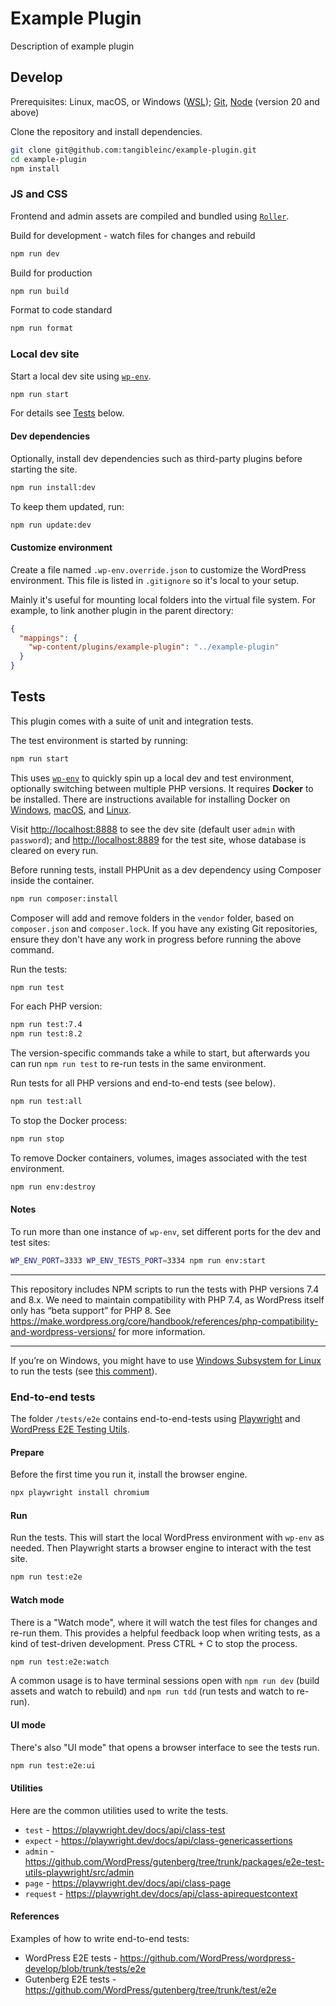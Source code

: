 # Example Plugin

Description of example plugin

## Develop

Prerequisites: Linux, macOS, or Windows ([WSL](https://learn.microsoft.com/en-us/windows/wsl/about)); [Git](https://git-scm.com/), [Node](https://nodejs.org/en/) (version 20 and above)

Clone the repository and install dependencies.

```sh
git clone git@github.com:tangibleinc/example-plugin.git
cd example-plugin
npm install
```

### JS and CSS

Frontend and admin assets are compiled and bundled using [`Roller`](https://github.com/tangibleinc/roller).

Build for development - watch files for changes and rebuild

```sh
npm run dev
```

Build for production

```sh
npm run build
```

Format to code standard

```sh
npm run format
```

### Local dev site

Start a local dev site using [`wp-env`](https://github.com/WordPress/playground-tools/blob/trunk/packages/wp-now/README.md).

```sh
npm run start
```

For details see [Tests](#tests) below.

#### Dev dependencies

Optionally, install dev dependencies such as third-party plugins before starting the site.

```sh
npm run install:dev
```

To keep them updated, run:

```sh
npm run update:dev
```

#### Customize environment

Create a file named `.wp-env.override.json` to customize the WordPress environment. This file is listed in `.gitignore` so it's local to your setup.

Mainly it's useful for mounting local folders into the virtual file system. For example, to link another plugin in the parent directory:

```json
{
  "mappings": {
    "wp-content/plugins/example-plugin": "../example-plugin"
  }
}
```

## Tests

This plugin comes with a suite of unit and integration tests.

The test environment is started by running:

```sh
npm run start
```

This uses [`wp-env`](https://developer.wordpress.org/block-editor/reference-guides/packages/packages-env/) to quickly spin up a local dev and test environment, optionally switching between multiple PHP versions. It requires **Docker** to be installed. There are instructions available for installing Docker on [Windows](https://docs.docker.com/desktop/install/windows-install/), [macOS](https://docs.docker.com/desktop/install/mac-install/), and [Linux](https://docs.docker.com/desktop/install/linux-install/).

Visit [http://localhost:8888](http://localhost:8888) to see the dev site (default user `admin` with `password`); and [http://localhost:8889](http://localhost:8880) for the test site, whose database is cleared on every run.

Before running tests, install PHPUnit as a dev dependency using Composer inside the container.

```sh
npm run composer:install
```

Composer will add and remove folders in the `vendor` folder, based on `composer.json` and `composer.lock`. If you have any existing Git repositories, ensure they don't have any work in progress before running the above command.

Run the tests:

```sh
npm run test
```

For each PHP version:

```sh
npm run test:7.4
npm run test:8.2
```

The version-specific commands take a while to start, but afterwards you can run `npm run test` to re-run tests in the same environment.

Run tests for all PHP versions and end-to-end tests (see below).

```sh
npm run test:all
```

To stop the Docker process:

```sh
npm run stop
```

To remove Docker containers, volumes, images associated with the test environment.

```sh
npm run env:destroy
```

#### Notes

To run more than one instance of `wp-env`, set different ports for the dev and test sites:

```sh
WP_ENV_PORT=3333 WP_ENV_TESTS_PORT=3334 npm run env:start
```

---

This repository includes NPM scripts to run the tests with PHP versions 7.4 and 8.x. We need to maintain compatibility with PHP 7.4, as WordPress itself only has “beta support” for PHP 8. See https://make.wordpress.org/core/handbook/references/php-compatibility-and-wordpress-versions/ for more information.

---

If you’re on Windows, you might have to use [Windows Subsystem for Linux](https://learn.microsoft.com/en-us/windows/wsl/install) to run the tests (see [this comment](https://bitbucket.org/tangibleinc/tangible-fields-module/pull-requests/30#comment-389568162)).

### End-to-end tests

The folder `/tests/e2e` contains end-to-end-tests using [Playwright](https://playwright.dev/docs/intro) and [WordPress E2E Testing Utils](https://developer.wordpress.org/block-editor/reference-guides/packages/packages-e2e-test-utils-playwright/).

#### Prepare

Before the first time you run it, install the browser engine.

```sh
npx playwright install chromium
```

#### Run

Run the tests. This will start the local WordPress environment with `wp-env` as needed. Then Playwright starts a browser engine to interact with the test site.

```sh
npm run test:e2e
```

#### Watch mode

There is a "Watch mode", where it will watch the test files for changes and re-run them. 
This provides a helpful feedback loop when writing tests, as a kind of test-driven development. Press CTRL + C to stop the process.

```sh
npm run test:e2e:watch
```

A common usage is to have terminal sessions open with `npm run dev` (build assets and watch to rebuild) and `npm run tdd` (run tests and watch to re-run).

#### UI mode

There's also "UI mode" that opens a browser interface to see the tests run.

```sh
npm run test:e2e:ui
```

#### Utilities

Here are the common utilities used to write the tests.

- `test` - https://playwright.dev/docs/api/class-test
- `expect` - https://playwright.dev/docs/api/class-genericassertions
- `admin` - https://github.com/WordPress/gutenberg/tree/trunk/packages/e2e-test-utils-playwright/src/admin
- `page` - https://playwright.dev/docs/api/class-page
- `request` - https://playwright.dev/docs/api/class-apirequestcontext

#### References

Examples of how to write end-to-end tests:

- WordPress E2E tests - https://github.com/WordPress/wordpress-develop/blob/trunk/tests/e2e
- Gutenberg E2E tests - https://github.com/WordPress/gutenberg/tree/trunk/test/e2e
